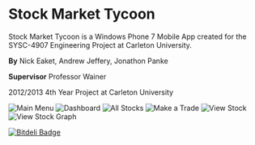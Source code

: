 Stock Market Tycoon
=========

Stock Market Tycoon is a Windows Phone 7 Mobile App created for the SYSC-4907 Engineering Project at Carleton University.

__By__
Nick Eaket,
Andrew Jeffery,
Jonathon Panke

__Supervisor__ Professor Wainer

2012/2013 4th Year Project at Carleton University



![Main Menu](https://raw.github.com/neaket/StockGames/development/Documentation/images/MainMenuWithContinue.png)
![Dashboard](https://raw.github.com/neaket/StockGames/development/Documentation/images/Dashboard.png)
![All Stocks](https://raw.github.com/neaket/StockGames/development/Documentation/images/AllStocks.png)
![Make a Trade](https://raw.github.com/neaket/StockGames/development/Documentation/images/MakeATrade-Buy.png)
![View Stock](https://raw.github.com/neaket/StockGames/development/Documentation/images/ViewStock.png)
![View Stock Graph](https://raw.github.com/neaket/StockGames/development/Documentation/images/ViewStockGraph.png)

[![Bitdeli Badge](https://d2weczhvl823v0.cloudfront.net/neaket/StockGames/trend.png)](https://bitdeli.com/free "Bitdeli Badge")